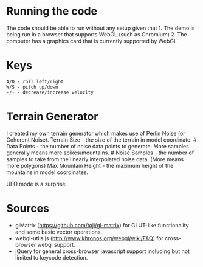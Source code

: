 Running the code
================
The code should be able to run without any setup given that
    1. The demo is being run in a browser that supports WebGL (such as Chromium)
    2. The computer has a graphics card that is currently supported by WebGL

Keys
====
    A/D - roll left/right
    W/S - pitch up/down
    -/+ - decrease/increase velocity

Terrain Generator
=================
I created my own terrain generator which makes use of Perlin Noise (or Coherent Noise).
    Terrain Size - the size of the terrain in model coordinate.
    # Data Points - the number of noise data points to generate. More samples generally means more spikes/mountains.
    # Noise Samples - the number of samples to take from the linearly interpolated noise data. (More means more polygons)
    Max Mountain Height - the maximum height of the mountains in model coordinates.

UFO mode is a surprise.

Sources
=======
- glMatrix (https://github.com/toji/gl-matrix) for GLUT-like functionality and some basic vector operations.
- webgl-utils.js (http://www.khronos.org/webgl/wiki/FAQ) for cross-browser webgl support.
- jQuery for general cross-browser javascript support including but not limited to keycode detection.
